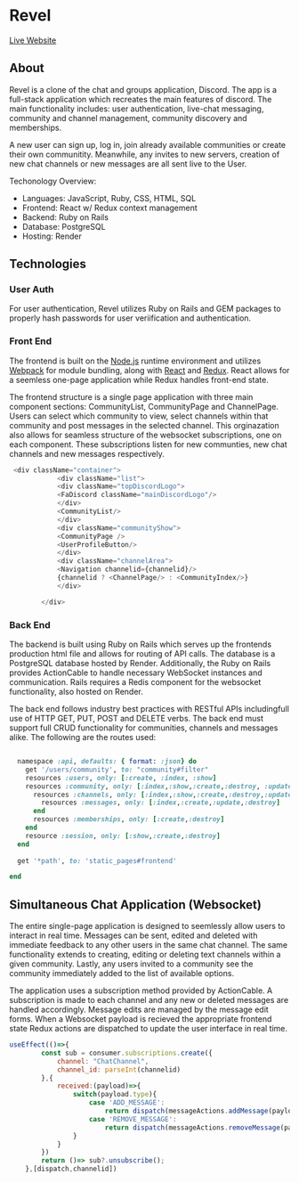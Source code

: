 # Revel

[Live Website](https://revel-yz0c.onrender.com/)

## About

Revel is a clone of the chat and groups application, Discord. The app is a full-stack application which recreates the main features of discord. The main functionality includes: user authentication, live-chat messaging, community and channel management, community discovery and memberships. 

A new user can sign up, log in, join already available communities or create their own communitity. Meanwhile, any invites to new servers, creation of new chat channels or new messages are all sent live to the User. 

Techonology Overview:

* Languages: JavaScript, Ruby, CSS, HTML, SQL
* Frontend: React w/ Redux context management 
* Backend: Ruby on Rails
* Database: PostgreSQL
* Hosting: Render

## Technologies

### User Auth

For user authentication, Revel utilizes Ruby on Rails and GEM packages to properly hash passwords for user veriification and authentication. 

### Front End

The frontend is built on the [Node.js](https://nodejs.org/en/about) runtime environment and utilizes [Webpack](https://webpack.js.org/) for module bundling, along with [React](https://react.dev/) and [Redux](https://redux.js.org/). React allows for a seemless one-page application while Redux handles front-end state. 

The frontend structure is a single page application with three main component sections: CommunityList, CommunityPage and ChannelPage. Users can select which community to view, select channels within that community and post messages in the selected channel. This orginazation also allows for seamless structure of the websocket subscriptions, one on each component. These subscriptions listen for new communties, new chat channels and new messages respectively. 

```javascript
 <div className="container">
            <div className="list">
            <div className="topDiscordLogo">
            <FaDiscord className="mainDiscordLogo"/>
            </div>
            <CommunityList/>
            </div>
            <div className="communityShow">
            <CommunityPage />
            <UserProfileButton/>
            </div>
            <div className="channelArea">
            <Navigation channelid={channelid}/>
            {channelid ? <ChannelPage/> : <CommunityIndex/>}
            </div>

        </div>
```

### Back End
The backend is built using Ruby on Rails which serves up the frontends production html file and allows for routing of API calls. The database is a PostgreSQL database hosted by Render. Additionally, the Ruby on Rails provides ActionCable to handle necessary WebSocket instances and communication. Rails requires a Redis component for the websocket functionality, also hosted on Render. 

The back end follows industry best practices with RESTful APIs includingfull use of HTTP GET, PUT, POST and DELETE verbs. The back end must support full CRUD functionality for communities, channels and messages alike. The following are the routes used:

```ruby

  namespace :api, defaults: { format: :json} do
    get '/users/community', to: "community#filter"
    resources :users, only: [:create, :index, :show]
    resources :community, only: [:index,:show,:create,:destroy, :update] do
      resources :channels, only: [:index,:show,:create,:destroy,:update] do
        resources :messages, only: [:index,:create,:update,:destroy]
      end
      resources :memberships, only: [:create,:destroy]
    end
    resource :session, only: [:show,:create,:destroy]
  end
  
  get '*path', to: 'static_pages#frontend'

end

```

## Simultaneous Chat Application (Websocket)
The entire single-page application is designed to seemlessly allow users to interact in real time. Messages can be sent, edited and deleted with immediate feedback to any other users in the same chat channel.
The same functionality extends to creating, editing or deleting text channels within a given community. Lastly, any users invited to a community see the community immediately added to the list of available options.

The application uses a subscription method provided by ActionCable. A subscription is made to each channel and any new or deleted messages are handled accordingly. Message edits are managed by the message edit forms.
When a Websocket payload is recieved the appropriate frontend state Redux actions are dispatched to update the user interface in  real time. 

```javascript
useEffect(()=>{
        const sub = consumer.subscriptions.create({
            channel: "ChatChannel",
            channel_id: parseInt(channelid)
        },{
            received:(payload)=>{
                switch(payload.type){
                    case 'ADD_MESSAGE':
                        return dispatch(messageActions.addMessage(payload.message))
                    case 'REMOVE_MESSAGE':
                        return dispatch(messageActions.removeMessage(payload.message.id))
                }
            }
        })
        return ()=> sub?.unsubscribe();
    },[dispatch,channelid])
```



